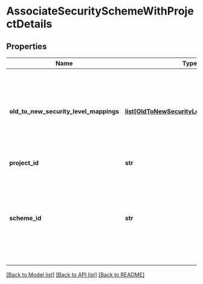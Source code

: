 # AssociateSecuritySchemeWithProjectDetails

## Properties
Name | Type | Description | Notes
------------ | ------------- | ------------- | -------------
**old_to_new_security_level_mappings** | [**list[OldToNewSecurityLevelMappingsBean]**](OldToNewSecurityLevelMappingsBean.md) | The list of scheme levels which should be remapped to new levels of the issue security scheme. | [optional] 
**project_id** | **str** | The ID of the project. | 
**scheme_id** | **str** | The ID of the issue security scheme. Providing null will clear the association with the issue security scheme. | 

[[Back to Model list]](../README.md#documentation-for-models) [[Back to API list]](../README.md#documentation-for-api-endpoints) [[Back to README]](../README.md)

